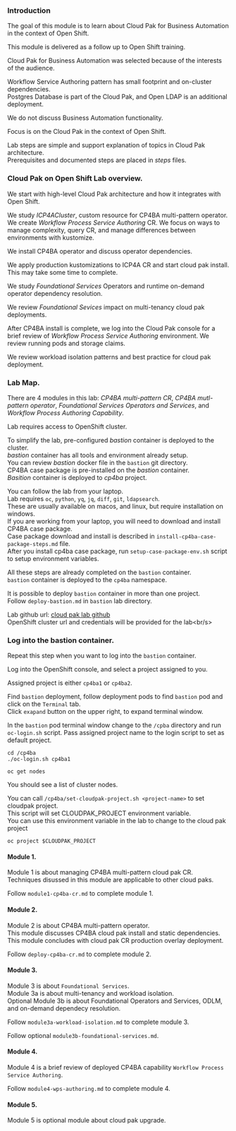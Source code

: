 ### Introduction

The goal of this module is to learn about Cloud Pak for Business Automation in the context of Open Shift.

This module is delivered as a follow up to Open Shift training.

Cloud Pak for Business Automation was selected because of the interests of the audience.

Workflow Service Authoring pattern has small footprint and on-cluster dependencies.<br/>
Postgres Database is part of the Cloud Pak, and Open LDAP is an additional deployment.

We do not discuss Business Automation functionality.

Focus is on the Cloud Pak in the context of Open Shift.

Lab steps are simple and support explanation of topics in Cloud Pak architecture.<br/>
Prerequisites and documented steps are placed in *steps* files.

### Cloud Pak on Open Shift Lab overview.

We start with high-level Cloud Pak architecture and how it integrates with Open Shift.<br/>

We study *ICP4ACluster*, custom resource for CP4BA multi-pattern operator. We create *Workflow Process Service Authoring* CR. We focus on ways to manage complexity, query CR, and manage differences between environments with kustomize.<br/>

We install CP4BA operator and discuss operator dependencies.<br/>

We apply production kustomizations to ICP4A CR and start cloud pak install. This may take some time to complete.<br/>

We study *Foundational Services* Operators and runtime on-demand operator dependency resolution.<br/>

We review *Foundational Sevices* impact on multi-tenancy cloud pak deployments.<br/>

After CP4BA install is complete, we log into the Cloud Pak console for a brief review of *Workflow Process Service Authoring* environment. We review running pods and storage claims.

We review workload isolation patterns and best practice for cloud pak deployment.<br/>

### Lab Map.

There are 4 modules in this lab: *CP4BA multi-pattern CR*, *CP4BA mutl-pattern operator*, *Foundational Services Operators and Services*, and *Workflow Process Authoring Capability*.<br/>

Lab requires access to OpenShift cluster.<br/>

To simplify the lab, pre-configured *bastion* container is deployed to the cluster.<br/>
*bastion* container has all tools and environment already setup.<br/>
You can review *bastion* docker file in the `bastion` git directory.<br/>
CP4BA case package is pre-installed on the *bastion* container.<br/>
*Basition* container is deployed to *cp4ba* project.<br/>

You can follow the lab from your laptop.<br/>
Lab requires `oc`, `python`, `yq`, `jq`, `diff`, `git`, `ldapsearch`.<br/>
These are usually available on macos, and linux, but require installation on windows.<br/>
If you are working from your laptop, you will need to download and install CP4BA case package.<br/>
Case package download and install is described in `install-cp4ba-case-package-steps.md` file.<br/>
After you install cp4ba case package, run `setup-case-package-env.sh` script to setup environment variables.<br/>

All these steps are already completed on the `bastion` container.<br/>
`bastion` container is deployed to the `cp4ba` namespace.<br/>

It is possible to deploy `bastion` container in more than one project.<br/>
Follow `deploy-bastion.md` in `bastion` lab directory.<br/>

Lab github url: [cloud pak lab github](`https://github.com/sgod1/cplab`) <br/>
OpenShift cluster url and credentials will be provided for the lab<br/s>

### Log into the bastion container.
Repeat this step when you want to log into the `bastion` container.<br/>

Log into the OpenShift console, and select a project assigned to you.<br/>

Assigned project is either `cp4ba1` or `cp4ba2`.

Find `bastion` deployment, follow deployment pods to find `bastion` pod and click on the `Terminal` tab.<br/>
Click `exapand` button on the upper right, to expand terminal window.<br/>

In the `bastion` pod terminal window change to the `/cpba` directory and run `oc-login.sh` script.
Pass assigned project name to the login script to set as default project.<br/>

```
cd /cp4ba
./oc-login.sh cp4ba1
```
```
oc get nodes
```
You should see a list of cluster nodes.<br/>

You can call `/cp4ba/set-cloudpak-project.sh <project-name>` to set cloudpak project.<br/>
This script will set CLOUDPAK_PROJECT environment variable.<br/>
You can use this environment variable in the lab to change to the cloud pak project<br/>

```
oc project $CLOUDPAK_PROJECT
```

#### Module 1.
Module 1 is about managing CP4BA multi-pattern cloud pak CR.<br/> 
Techniques disussed in this module are applicable to other cloud paks.<br/>

Follow `module1-cp4ba-cr.md` to complete module 1.<br/>

#### Module 2.
Module 2 is about CP4BA multi-pattern operator.<br/>
This module discusses CP4BA cloud pak install and static dependencies.<br/>
This module concludes with cloud pak CR production overlay deployment.<br/>

Follow `deploy-cp4ba-cr.md` to complete module 2.<br/>

#### Module 3.
Module 3 is about `Foundational Services`.<br/>
Module 3a is about multi-tenancy and workload isolation.<br/>
Optional Module 3b is about Foundational Operators and Services, ODLM, and on-demand dependecy resolution.<br/>

Follow `module3a-workload-isolation.md` to complete module 3.<br/>

Follow optional `module3b-foundational-services.md`.<br/>

#### Module 4.
Module 4 is a brief review of deployed CP4BA capability `Workflow Process Service Authoring`.<br/>

Follow `module4-wps-authoring.md` to complete module 4.<br/>

#### Module 5.
Module 5 is optional module about cloud pak upgrade.<br/>
